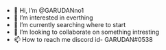 - 👋 Hi, I’m @GARUDANno1
- 👀 I’m interested in everthing
- 🌱 I’m currently searching where to start 
- 💞️ I’m looking to collaborate on something intresting
- 📫 How to reach me discord id-  GARUDAN#0538

<!---
GARUDANno1/GARUDANno1 is a ✨ special ✨ repository because its `README.md` (this file) appears on your GitHub profile.
You can click the Preview link to take a look at your changes.
--->
